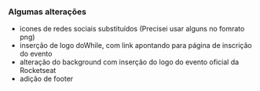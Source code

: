 <!-- 
    Início do projeto
    HTML
    HyperText - Hiper text
    é um texto com links

    Markup - Marcação
    Tags

    Language
    regras de uma determinada linguagem

    CSS
    Cascating Stylesheet

    CSS Interno
    <style>
        h1 {
            font-size: 2.5rem;
        }
    </style>

-->

### Algumas alterações

 - ìcones de redes sociais substituídos (Precisei usar alguns no fomrato png)
 - inserção de logo doWhile, com link apontando para página de inscrição do evento
 - alteração do background com inserção do logo do evento oficial da Rocketseat
 - adição de footer